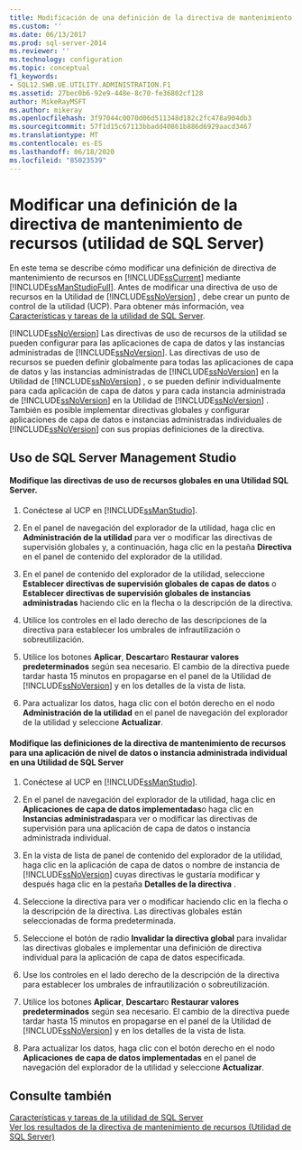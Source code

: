 ```yaml
---
title: Modificación de una definición de la directiva de mantenimiento de recursos (utilidad de SQL Server) | Microsoft Docs
ms.custom: ''
ms.date: 06/13/2017
ms.prod: sql-server-2014
ms.reviewer: ''
ms.technology: configuration
ms.topic: conceptual
f1_keywords:
- SQL12.SWB.UE.UTILITY.ADMINISTRATION.F1
ms.assetid: 27bec0b6-92e9-448e-8c70-fe36802cf128
author: MikeRayMSFT
ms.author: mikeray
ms.openlocfilehash: 3f97044c0070d06d511348d182c2fc478a904db3
ms.sourcegitcommit: 57f1d15c67113bbadd40861b886d6929aacd3467
ms.translationtype: MT
ms.contentlocale: es-ES
ms.lasthandoff: 06/18/2020
ms.locfileid: "85023539"
---
```

# <a name="modify-a-resource-health-policy-definition-sql-server-utility"></a>Modificar una definición de la directiva de mantenimiento de recursos (utilidad de SQL Server)
  En este tema se describe cómo modificar una definición de directiva de mantenimiento de recursos en [!INCLUDE[ssCurrent](../../includes/sscurrent-md.md)] mediante [!INCLUDE[ssManStudioFull](../../includes/ssmanstudiofull-md.md)]. Antes de modificar una directiva de uso de recursos en la Utilidad de [!INCLUDE[ssNoVersion](../../includes/ssnoversion-md.md)] , debe crear un punto de control de la utilidad (UCP). Para obtener más información, vea [Características y tareas de la utilidad de SQL Server](sql-server-utility-features-and-tasks.md).  
  
 [!INCLUDE[ssNoVersion](../../includes/ssnoversion-md.md)] Las directivas de uso de recursos de la utilidad se pueden configurar para las aplicaciones de capa de datos y las instancias administradas de [!INCLUDE[ssNoVersion](../../includes/ssnoversion-md.md)]. Las directivas de uso de recursos se pueden definir globalmente para todas las aplicaciones de capa de datos y las instancias administradas de [!INCLUDE[ssNoVersion](../../includes/ssnoversion-md.md)] en la Utilidad de [!INCLUDE[ssNoVersion](../../includes/ssnoversion-md.md)] , o se pueden definir individualmente para cada aplicación de capa de datos y para cada instancia administrada de [!INCLUDE[ssNoVersion](../../includes/ssnoversion-md.md)] en la Utilidad de [!INCLUDE[ssNoVersion](../../includes/ssnoversion-md.md)] . También es posible implementar directivas globales y configurar aplicaciones de capa de datos e instancias administradas individuales de [!INCLUDE[ssNoVersion](../../includes/ssnoversion-md.md)] con sus propias definiciones de la directiva.  
  
##  <a name="using-sql-server-management-studio"></a><a name="SSMSProcedure"></a> Uso de SQL Server Management Studio  
  
#### <a name="modify-global-resource-utilization-policies-in-a-sql-server-utility"></a>Modifique las directivas de uso de recursos globales en una Utilidad SQL Server.  
  
1.  Conéctese al UCP en [!INCLUDE[ssManStudio](../../includes/ssmanstudio-md.md)].  
  
2.  En el panel de navegación del explorador de la utilidad, haga clic en **Administración de la utilidad** para ver o modificar las directivas de supervisión globales y, a continuación, haga clic en la pestaña **Directiva** en el panel de contenido del explorador de la utilidad.  
  
3.  En el panel de contenido del explorador de la utilidad, seleccione **Establecer directivas de supervisión globales de capas de datos** o **Establecer directivas de supervisión globales de instancias administradas** haciendo clic en la flecha o la descripción de la directiva.  
  
4.  Utilice los controles en el lado derecho de las descripciones de la directiva para establecer los umbrales de infrautilización o sobreutilización.  
  
5.  Utilice los botones **Aplicar**, **Descartar**o **Restaurar valores predeterminados** según sea necesario. El cambio de la directiva puede tardar hasta 15 minutos en propagarse en el panel de la Utilidad de [!INCLUDE[ssNoVersion](../../includes/ssnoversion-md.md)] y en los detalles de la vista de lista.  
  
6.  Para actualizar los datos, haga clic con el botón derecho en el nodo **Administración de la utilidad** en el panel de navegación del explorador de la utilidad y seleccione **Actualizar**.  
  
#### <a name="modify-resource-health-policy-definitions-for-an-individual-data-tier-application-or-an-individual-managed-instance-of-sql-server-in-a-sql-server-utility"></a>Modifique las definiciones de la directiva de mantenimiento de recursos para una aplicación de nivel de datos o instancia administrada individual en una Utilidad de SQL Server  
  
1.  Conéctese al UCP en [!INCLUDE[ssManStudio](../../includes/ssmanstudio-md.md)].  
  
2.  En el panel de navegación del explorador de la utilidad, haga clic en **Aplicaciones de capa de datos implementadas**o haga clic en **Instancias administradas**para ver o modificar las directivas de supervisión para una aplicación de capa de datos o instancia administrada individual.  
  
3.  En la vista de lista de panel de contenido del explorador de la utilidad, haga clic en la aplicación de capa de datos o nombre de instancia de [!INCLUDE[ssNoVersion](../../includes/ssnoversion-md.md)] cuyas directivas le gustaría modificar y después haga clic en la pestaña **Detalles de la directiva** .  
  
4.  Seleccione la directiva para ver o modificar haciendo clic en la flecha o la descripción de la directiva. Las directivas globales están seleccionadas de forma predeterminada.  
  
5.  Seleccione el botón de radio **Invalidar la directiva global** para invalidar las directivas globales e implementar una definición de directiva individual para la aplicación de capa de datos especificada.  
  
6.  Use los controles en el lado derecho de la descripción de la directiva para establecer los umbrales de infrautilización o sobreutilización.  
  
7.  Utilice los botones **Aplicar**, **Descartar**o **Restaurar valores predeterminados** según sea necesario. El cambio de la directiva puede tardar hasta 15 minutos en propagarse en el panel de la Utilidad de [!INCLUDE[ssNoVersion](../../includes/ssnoversion-md.md)] y en los detalles de la vista de lista.  
  
8.  Para actualizar los datos, haga clic con el botón derecho en el nodo **Aplicaciones de capa de datos implementadas** en el panel de navegación del explorador de la utilidad y seleccione **Actualizar**.  
  
## <a name="see-also"></a>Consulte también  
 [Características y tareas de la utilidad de SQL Server](sql-server-utility-features-and-tasks.md)   
 [Ver los resultados de la directiva de mantenimiento de recursos &#40;Utilidad de SQL Server&#41;](view-resource-health-policy-results-sql-server-utility.md)  
  
  
